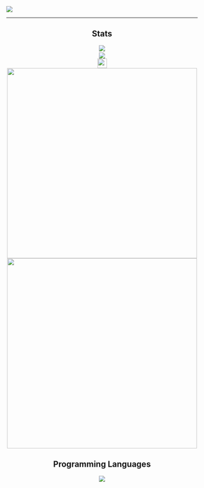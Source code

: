 ![](https://github.com/eyupkaganeyupoglu/eyupkaganeyupoglu/blob/main/banner.png)
<hr>
<h2 align='center'>Stats</h2>
<p align="center">
<a href="https://github.com/eyupkaganeyupoglu">
<img src="https://komarev.com/ghpvc/?username=eyupkaganeyupoglu&style=flat-square&color=7d8cbe&label=Profile+Views"></a>
<a href="https://github.com/eyupkaganeyupoglu?tab=repositories">
<br>
<a href="https://github.com/eyupkaganeyupoglu?tab=followers"><img src="https://img.shields.io/github/followers/eyupkaganeyupoglu?style=social"></a> <br>
<a href="https://linktr.ee/e.k.eyupoglu" ><img src="https://img.shields.io/static/v1?label=&message=Linktree&style=flat-square&logo=linktree&labelColor=34cc8c&color=34cc8c&logoColor=ffffff" height=25></a> <br>
<a href="https://github.com/eyupkaganeyupoglu"><img align=center src="https://github-readme-stats.vercel.app/api?username=eyupkaganeyupoglu&show_icons=true&theme=custom&bg_color=111111&text_color=ffffff&icon_color=7d8cbe&title_color=7d8cbe&border_color=7d8cbe" width=500></a> <br>
<a href="https://github.com/eyupkaganeyupoglu"><img align=center src="https://github-readme-streak-stats.herokuapp.com/?user=eyupkaganeyupoglu&background=111111&text_color=ffffff&fire=7d8cbe&sideNums=7d8cbe&border=7d8cbe&dates=ffffff&currStreakNum=7d8cbe&ring=7d8cbe&stroke=7d8cbe&currStreakLabel=7d8cbe&sideLabels=7d8cbe" width=500></a>
</p>
<h2 align='center'>Programming Languages</h2>
<p align="center">
<a href="https://github.com/eyupkaganeyupoglu"><img align=center src="https://github-readme-stats.vercel.app/api/top-langs/?username=eyupkaganeyupoglu&exclude_repo=github-readme-stats,anuraghazra.github.io&theme=custom&bg_color=111111&text_color=ffffff&icon_color=7d8cbe&title_color=7d8cbe&border_color=7d8cbe"></a>  
</p>
